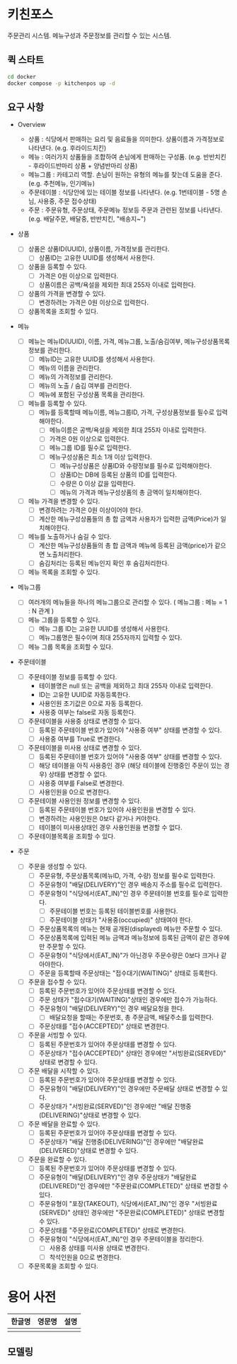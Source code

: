 # 키친포스
주문관리 시스템. 메뉴구성과 주문정보를 관리할 수 있는 시스템.

## 퀵 스타트

```sh
cd docker
docker compose -p kitchenpos up -d
```

## 요구 사항
- Overview
  - 상품 : 식당에서 판매하는 요리 및 음료들을 의미한다. 상품이름과 가격정보로 나타낸다. (e.g. 후라이드치킨)
  - 메뉴 : 여러가지 상품들을 조합하여 손님에게 판매하는 구성품. (e.g. 반반치킨 - 후라이드반마리 상품 + 양념반마리 상품)
  - 메뉴그룹 : 카테고리 역할. 손님이 원하는 유형의 메뉴를 찾는데 도움을 준다. (e.g. 추천메뉴, 인기메뉴)
  - 주문테이블 : 식당안에 있는 테이블 정보를 나타낸다. (e.g. 1번테이블 - 5명 손님, 사용중, 주문 접수상태)
  - 주문 : 주문유형, 주문상태, 주문메뉴 정보등 주문과 관련된 정보를 나타낸다. (e.g. 배달주문, 배달중, 반반치킨, "배송지~")

- 상품
  - [ ] 상품은 상품ID(UUID), 상품이름, 가격정보를 관리한다.
    - [ ] 상품ID는 고유한 UUID를 생성해서 사용한다.
  - [ ] 상품을 등록할 수 있다.
    - [ ] 가격은 0원 이상으로 입력한다.
    - [ ] 상품이름은 공백/욕설을 제외한 최대 255자 이내로 입력한다.
  - [ ] 상품의 가격을 변경할 수 있다.
    - [ ] 변경하려는 가격은 0원 이상으로 입력한다.
  - [ ] 상품목록을 조회할 수 있다.

- 메뉴
  - [ ] 메뉴는 메뉴ID(UUID), 이름, 가격, 메뉴그룹, 노출/숨김여부, 메뉴구성상품목록 정보를 관리한다.
    - [ ] 메뉴ID는 고유한 UUID를 생성해서 사용한다.
    - [ ] 메뉴의 이름을 관리한다.
    - [ ] 메뉴의 가격정보를 관리한다.
    - [ ] 메뉴의 노출 / 숨김 여부를 관리한다.
    - [ ] 메뉴에 포함된 구성상품 목록을 관리한다.
  - [ ] 메뉴를 등록할 수 있다.
    - [ ] 메뉴를 등록할때 메뉴이름, 메뉴그룹ID, 가격, 구성상품정보를 필수로 입력해야한다.
      - [ ] 메뉴이름은 공백/욕설을 제외한 최대 255자 이내로 입력한다.
      - [ ] 가격은 0원 이상으로 입력한다.
      - [ ] 메뉴그룹 ID를 필수로 입력한다.
      - [ ] 메뉴구성상품은 최소 1개 이상 입력한다.
        - [ ] 메뉴구성상품은 상품ID와 수량정보를 필수로 입력해야한다.
        - [ ] 상품ID는 DB에 등록된 상품의 ID를 입력한다.
        - [ ] 수량은 0 이상 값을 입력한다.
        - [ ] 메뉴의 가격과 메뉴구성상품의 총 금액이 일치해야한다.
  - [ ] 메뉴 가격을 변경할 수 있다.
    - [ ] 변경하려는 가격은 0원 이상이어야 한다.
    - [ ] 계산한 메뉴구성상품들의 총 합 금액과 사용자가 입력한 금액(Price)가 일치해야한다.
  - [ ] 메뉴를 노출하거나 숨길 수 있다.
    - [ ] 계산한 메뉴구성상품들의 총 합 금액과 메뉴에 등록된 금액(price)가 같으면 노출처리한다.
    - [ ] 숨김처리는 등록된 메뉴인지 확인 후 숨김처리한다.
  - [ ] 메뉴 목록을 조회할 수 있다.

- 메뉴그룹
  - [ ] 여러개의 메뉴들을 하나의 메뉴그룹으로 관리할 수 있다. ( 메뉴그룹 : 메뉴 = 1 : N 관계 )
  - [ ] 메뉴 그룹을 등록할 수 있다.
    - [ ] 메뉴 그룹 ID는 고유한 UUID를 생성해서 사용한다.
    - [ ] 메뉴그룹명은 필수이며 최대 255자까지 입력할 수 있다.
  - [ ] 메뉴 그룹 목록을 조회할 수 있다.

- 주문테이블
  - [ ] 주문테이블 정보를 등록할 수 있다.
    - 테이블명은 null 또는 공백을 제외하고 최대 255자 이내로 입력한다.
    - ID는 고유한 UUID로 자동등록한다.
    - 사용인원 초기값은 0으로 자동 등록한다.
    - 사용중 여부는 false로 자동 등록한다.
  - [ ] 주문테이블을 사용중 상태로 변경할 수 있다.
    - [ ] 등록된 주문테이블 번호가 있어야 "사용중 여부" 상태를 변경할 수 있다.
    - [ ] 사용중 여부를 True로 변경한다.
  - [ ] 주문테이블을 미사용 상태로 변경할 수 있다.
    - [ ] 등록된 주문테이블 번호가 있어야 "사용중 여부" 상태를 변경할 수 있다.
    - [ ] 해당 테이블을 아직 사용중인 경우 (해당 테이블에 진행중인 주문이 있는 경우) 상태를 변경할 수 없다.
    - [ ] 사용중 여부를 False로 변경한다.
    - [ ] 사용인원을 0으로 변경한다.
  - [ ] 주문테이블 사용인원 정보를 변경할 수 있다.
    - [ ] 등록된 주문테이블 번호가 있어야 사용인원을 변경할 수 있다.
    - [ ] 변경하려는 사용인원은 0보다 같거나 커야한다.
    - [ ] 테이블이 미사용상태인 경우 사용인원을 변경할 수 없다.
  - [ ] 주문테이블목록을 조회할 수 있다.

- 주문
  - [ ] 주문을 생성할 수 있다.
    - [ ] 주문유형, 주문상품목록(메뉴ID, 가격, 수량) 정보를 필수로 입력한다.
    - [ ] 주문유형이 "배달(DELIVERY)"인 경우 배송지 주소를 필수로 입력한다.
    - [ ] 주문유형이 "식당에서(EAT_IN)"인 경우 주문테이블 번호를 필수로 입력한다. 
      - [ ] 주문테이블 번호는 등록된 테이블번호를 사용한다.
      - [ ] 주문테이블 상태가 "사용중(occupied)" 상태여야 한다.
    - [ ] 주문상품목록의 메뉴는 현재 공개된(displayed) 메뉴만 주문할 수 있다.
    - [ ] 주문상품목록에 입력된 메뉴 금액과 메뉴정보에 등록된 금액이 같은 경우에만 주문할 수 있다.
    - [ ] 주문유형이 "식당에서(EAT_IN)"가 아닌경우 주문수량은 0보다 크거나 같아야한다.
    - [ ] 주문을 등록할때 주문상태는 "접수대기(WAITING)" 상태로 등록한다.
  - [ ] 주문을 접수할 수 있다.
    - [ ] 등록된 주문번호가 있어야 주문상태를 변경할 수 있다.
    - [ ] 주문 상태가 "접수대기(WAITING)"상태인 경우에만 접수가 가능하다.
    - [ ] 주문유형이 "배달(DELIVERY)"인 경우 배달요청을 한다.
      - [ ] 배달요청을 할때는 주문번호, 총 주문금액, 배달주소를 입력한다.
    - [ ] 주문상태를 "접수(ACCEPTED)" 상태로 변경한다.
  - [ ] 주문을 서빙할 수 있다.
    - [ ] 등록된 주문번호가 있어야 주문상태를 변경할 수 있다.
    - [ ] 주문상태가 "접수(ACCEPTED)" 상태인 경우에만 "서빙완료(SERVED)" 상태로 변경할 수 있다.
  - [ ] 주문 배달을 시작할 수 있다.
    - [ ] 등록된 주문번호가 있어야 주문상태를 변경할 수 있다.
    - [ ] 주문유형이 "배달(DELIVERY)"인 경우에만 주문배달 상태로 변경할 수 있다.
    - [ ] 주문상태가 "서빙완료(SERVED)"인 경우에만 "배달 진행중(DELIVERING)"상태로 변경할 수 있다.
  - [ ] 주문 배달을 완료할 수 있다.
    - [ ] 등록된 주문번호가 있어야 주문상태를 변경할 수 있다.
    - [ ] 주문상태가 "배달 진행중(DELIVERING)"인 경우에만 "배달완료(DELIVERED)"상태로 변경할 수 있다.
  - [ ] 주문을 완료할 수 있다.
    - [ ] 등록된 주문번호가 있어야 주문상태를 변경할 수 있다.
    - [ ] 주문유형이 "배달(DELIVERY)"인 경우 주문상태가 "배달완료(DELIVERED)"인 경우에만 "주문완료(COMPLETED)" 상태로 변경할 수 있다.
    - [ ] 주문유형이 "포장(TAKEOUT), 식당에서(EAT_IN)"인 경우 "서빙완료(SERVED)" 상태인 경우에만 "주문완료(COMPLETED)" 상태로 변경할 수 있다.
    - [ ] 주문상태를 "주문완료(COMPLETED)" 상태로 변경한다.
    - [ ] 주문유형이 "식당에서(EAT_IN)"인 경우 주문테이블을 정리한다.
      - [ ] 사용중 상태를 미사용 상태로 변경한다.
      - [ ] 착석인원을 0으로 변경한다.
  - [ ] 주문목록을 조회할 수 있다.

 # 용어 사전

| 한글명 | 영문명 | 설명 |
| --- | --- | --- |
|  |  |  |

## 모델링
